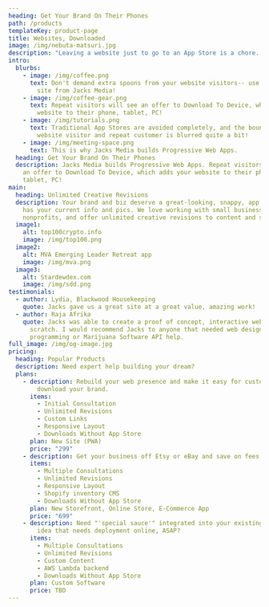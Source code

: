 ```yaml
---
heading: Get Your Brand On Their Phones
path: /products
templateKey: product-page
title: Websites, Downloaded
image: /img/nebuta-matsuri.jpg
description: "Leaving a website just to go to an App Store is a chore... "
intro:
  blurbs:
    - image: /img/coffee.png
      text: Don't demand extra spoons from your website visitors-- use a modern, PWA
        site from Jacks Media!
    - image: /img/coffee-gear.png
      text: Repeat visitors will see an offer to Download To Device, which adds your
        website to their phone, tablet, PC!
    - image: /img/tutorials.png
      text: Traditional App Stores are avoided completely, and the boundary between
        website visitor and repeat customer is blurred quite a bit!
    - image: /img/meeting-space.png
      text: This is why Jacks Media builds Progressive Web Apps.
  heading: Get Your Brand On Their Phones
  description: Jacks Media builds Progressive Web Apps. Repeat visitors will see
    an offer to Download To Device, which adds your website to their phone,
    tablet, PC!
main:
  heading: Unlimited Creative Revisions
  description: Your brand and biz deserve a great-looking, snappy, app that always
    has your current info and pics. We love working with small businesses and
    nonprofits, and offer unlimited creative revisions to content and styling.
  image1:
    alt: top100crypto.info
    image: /img/top100.png
  image2:
    alt: MVA Emerging Leader Retreat app
    image: /img/mva.png
  image3:
    alt: Stardewdex.com
    image: /img/sdd.png
testimonials:
  - author: Lydia, Blackwood Housekeeping
    quote: Jacks gave us a great site at a great value, amazing work!
  - author: Raja Afrika
    quote: Jacks was able to create a proof of concept, interactive website, from
      scratch. I would recommend Jacks to anyone that needed web design, web
      programming or Marijuana Software API help.
full_image: /img/og-image.jpg
pricing:
  heading: Popular Products
  description: Need expert help building your dream?
  plans:
    - description: Rebuild your web presence and make it easy for customers to
        download your brand.
      items:
        - Initial Consultation
        - Unlimited Revisions
        - Custom Links
        - Responsive Layout
        - Downloads Without App Store
      plan: New Site (PWA)
      price: "299"
    - description: Get your business off Etsy or eBay and save on fees!
      items:
        - Multiple Consultations
        - Unlimited Revisions
        - Responsive Layout
        - Shopify inventory CMS
        - Downloads Without App Store
      plan: New Storefront, Online Store, E-Commerce App
      price: "699"
    - description: Need "'special sauce'" integrated into your existing site? Have an
        idea that needs deployment online, ASAP?
      items:
        - Multiple Consultations
        - Unlimited Revisions
        - Custom Content
        - AWS Lambda backend
        - Downloads Without App Store
      plan: Custom Software
      price: TBD
---
```

